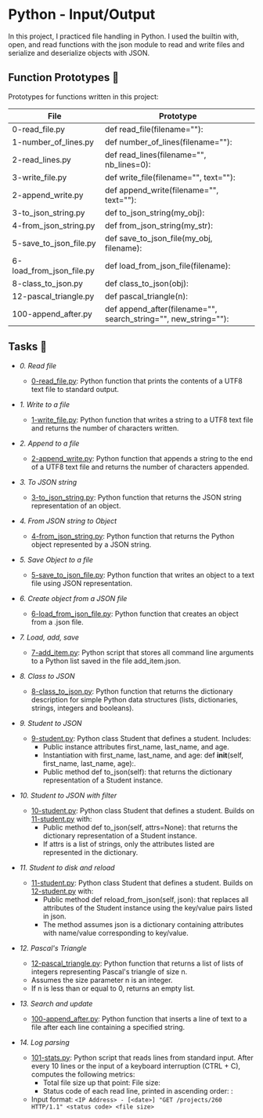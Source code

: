 # Python - Input/Output

In this project, I practiced file handling in Python. I used the builtin with, open, and read functions with the json module to read and write files and serialize and deserialize objects with JSON.


## Function Prototypes :floppy_disk:

Prototypes for functions written in this project:

| File        | Prototype               |
| ----------- | ----------------------- |
| 0-read_file.py | def read_file(filename=""): |
| 1-number_of_lines.py | def number_of_lines(filename=""): |
| 2-read_lines.py | def read_lines(filename="", nb_lines=0): |
| 3-write_file.py | def write_file(filename="", text=""): |
| 2-append_write.py | def append_write(filename="", text=""): |
| 3-to_json_string.py | def to_json_string(my_obj): |
| 4-from_json_string.py | def from_json_string(my_str): |
| 5-save_to_json_file.py | def save_to_json_file(my_obj, filename): |
| 6-load_from_json_file.py | def load_from_json_file(filename): |
| 8-class_to_json.py | def class_to_json(obj): |
| 12-pascal_triangle.py | def pascal_triangle(n): |
| 100-append_after.py | def append_after(filename="", search_string="", new_string=""): |

## Tasks :page_with_curl:

* *0. Read file*
  * [0-read_file.py](./0-read_file.py): Python function that prints the contents of a UTF8 text file to standard output.

* *1. Write to a file*
  * [1-write_file.py](./1-write_file.py): Python function that writes a string to a UTF8 text file and returns the number of characters written.

* *2. Append to a file*
  * [2-append_write.py](./2-append_write.py): Python function that appends a string to the end of a UTF8 text file and returns the number of characters appended.

* *3. To JSON string*
  * [3-to_json_string.py](./3-to_json_string.py): Python function that returns the JSON string representation of an object.

* *4. From JSON string to Object*
  * [4-from_json_string.py](./4-from_json_string.py): Python function that returns the Python object represented by a JSON string.

* *5. Save Object to a file*
  * [5-save_to_json_file.py](./5-save_to_json_file.py): Python function that writes an object to a text file using JSON representation.

* *6. Create object from a JSON file*
  * [6-load_from_json_file.py](./6-load_from_json_file.py): Python function that creates an object from a .json file.

* *7. Load, add, save*
  * [7-add_item.py](./7-add_item.py): Python script that stores all command line arguments to a Python list saved in the file add_item.json.

* *8. Class to JSON*
  * [8-class_to_json.py](./8-class_to_json.py): Python function that returns the dictionary description for simple Python data structures (lists, dictionaries, strings, integers and booleans).

* *9. Student to JSON*
  * [9-student.py](./9-student.py): Python class Student that defines a student. Includes:
    * Public instance attributes first_name, last_name, and age.
    * Instantiation with first_name, last_name, and age: def __init__(self, first_name, last_name, age):.
    * Public method def to_json(self): that returns the dictionary representation of a Student instance.

* *10. Student to JSON with filter*
  * [10-student.py](./10-student.py): Python class Student that defines a student. Builds on [11-student.py](./11-student.py) with:
    * Public method def to_json(self, attrs=None): that returns the dictionary representation of a Student instance.
    * If attrs is a list of strings, only the attributes listed are represented in the dictionary.

* *11. Student to disk and reload*
  * [11-student.py](./11-student.py): Python class Student that defines a student. Builds on [12-student.py](./12-student.py) with:
    * Public method def reload_from_json(self, json): that replaces all attributes of the Student instance using the key/value pairs listed in json.
    * The method assumes json is a dictionary containing attributes with name/value corresponding to key/value.

* *12. Pascal's Triangle*
  * [12-pascal_triangle.py](./12-pascal_triangle.py): Python function that returns a list of lists of integers representing Pascal's triangle of size n.
  * Assumes the size parameter n is an integer.
  * If n is less than or equal to 0, returns an empty list.

* *13. Search and update*
  * [100-append_after.py](./100-append_after.py): Python function that inserts a line of text to a file after each line containing a specified string.

* *14. Log parsing*
  * [101-stats.py](./101-stats.py): Python script that reads lines from standard input. After every 10 lines or the input of a keyboard interruption (CTRL + C), computes the following metrics:
    * Total file size up that point: File size: <total size>
    * Status code of each read line, printed in ascending order:  <status code>: <number>
  * Input format: `<IP Address> - [<date>] "GET /projects/260 HTTP/1.1"
  <status code> <file size>`

